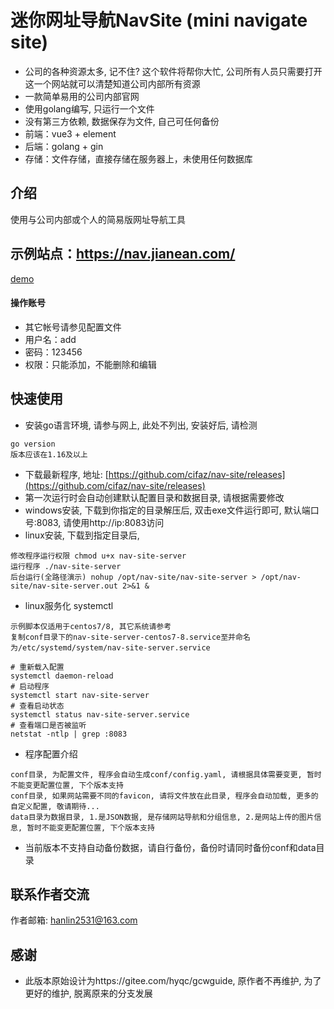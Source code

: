 # 迷你网址导航NavSite (mini navigate site)
- 公司的各种资源太多, 记不住? 这个软件将帮你大忙, 公司所有人员只需要打开这一个网站就可以清楚知道公司内部所有资源
- 一款简单易用的公司内部官网
- 使用golang编写, 只运行一个文件
- 没有第三方依赖, 数据保存为文件, 自己可任何备份
- 前端：vue3 + element
- 后端：golang + gin
- 存储：文件存储，直接存储在服务器上，未使用任何数据库

## 介绍
使用与公司内部或个人的简易版网址导航工具

## 示例站点：https://nav.jianean.com/
[demo](https://nav.jianean.com/)
#### 操作账号
- 其它帐号请参见配置文件
- 用户名：add
- 密码：123456
- 权限：只能添加，不能删除和编辑

## 快速使用
- 安装go语言环境, 请参与网上, 此处不列出, 安装好后, 请检测
```
go version 
版本应该在1.16及以上
```
- 下载最新程序, 地址: [https://github.com/cifaz/nav-site/releases](https://github.com/cifaz/nav-site/releases)
- 第一次运行时会自动创建默认配置目录和数据目录, 请根据需要修改
- windows安装, 下载到你指定的目录解压后, 双击exe文件运行即可, 默认端口号:8083, 请使用http://ip:8083访问
- linux安装, 下载到指定目录后, 
```
修改程序运行权限 chmod u+x nav-site-server
运行程序 ./nav-site-server
后台运行(全路径演示) nohup /opt/nav-site/nav-site-server > /opt/nav-site/nav-site-server.out 2>&1 &
```
- linux服务化 systemctl
```
示例脚本仅适用于centos7/8, 其它系统请参考
复制conf目录下的nav-site-server-centos7-8.service至并命名为/etc/systemd/system/nav-site-server.service

# 重新载入配置
systemctl daemon-reload 
# 启动程序
systemctl start nav-site-server
# 查看启动状态
systemctl status nav-site-server.service 
# 查看端口是否被监听
netstat -ntlp | grep :8083

```
- 程序配置介绍
```
conf目录, 为配置文件, 程序会自动生成conf/config.yaml, 请根据具体需要变更, 暂时不能变更配置位置, 下个版本支持
conf目录, 如果网站需要不同的favicon, 请将文件放在此目录, 程序会自动加载, 更多的自定义配置, 敬请期待...
data目录为数据目录, 1.是JSON数据, 是存储网站导航和分组信息, 2.是网站上传的图片信息, 暂时不能变更配置位置, 下个版本支持
```
- 当前版本不支持自动备份数据，请自行备份，备份时请同时备份conf和data目录

## 联系作者交流
作者邮箱: hanlin2531@163.com

## 感谢
- 此版本原始设计为https://gitee.com/hyqc/gcwguide, 原作者不再维护, 为了更好的维护, 脱离原来的分支发展
